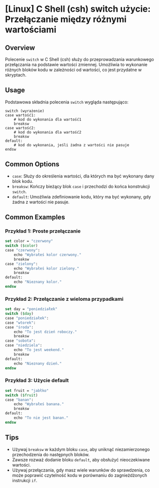# [Linux] C Shell (csh) switch użycie: Przełączanie między różnymi wartościami

## Overview
Polecenie `switch` w C Shell (csh) służy do przeprowadzania warunkowego przełączania na podstawie wartości zmiennej. Umożliwia to wykonanie różnych bloków kodu w zależności od wartości, co jest przydatne w skryptach.

## Usage
Podstawowa składnia polecenia `switch` wygląda następująco:

```
switch (wyrażenie)
case wartość1:
    # kod do wykonania dla wartość1
    breaksw
case wartość2:
    # kod do wykonania dla wartość2
    breaksw
default:
    # kod do wykonania, jeśli żadna z wartości nie pasuje
endsw
```

## Common Options
- `case`: Służy do określenia wartości, dla których ma być wykonany dany blok kodu.
- `breaksw`: Kończy bieżący blok `case` i przechodzi do końca konstrukcji `switch`.
- `default`: Umożliwia zdefiniowanie kodu, który ma być wykonany, gdy żadna z wartości nie pasuje.

## Common Examples

### Przykład 1: Proste przełączanie
```csh
set color = "czerwony"
switch ($color)
case "czerwony":
    echo "Wybrałeś kolor czerwony."
    breaksw
case "zielony":
    echo "Wybrałeś kolor zielony."
    breaksw
default:
    echo "Nieznany kolor."
endsw
```

### Przykład 2: Przełączanie z wieloma przypadkami
```csh
set day = "poniedziałek"
switch ($day)
case "poniedziałek":
case "wtorek":
case "środa":
    echo "To jest dzień roboczy."
    breaksw
case "sobota":
case "niedziela":
    echo "To jest weekend."
    breaksw
default:
    echo "Nieznany dzień."
endsw
```

### Przykład 3: Użycie default
```csh
set fruit = "jabłko"
switch ($fruit)
case "banan":
    echo "Wybrałeś banana."
    breaksw
default:
    echo "To nie jest banan."
endsw
```

## Tips
- Używaj `breaksw` w każdym bloku `case`, aby uniknąć niezamierzonego przechodzenia do następnych bloków.
- Zawsze rozważ dodanie bloku `default`, aby obsłużyć nieoczekiwane wartości.
- Używaj przełączania, gdy masz wiele warunków do sprawdzenia, co może poprawić czytelność kodu w porównaniu do zagnieżdżonych instrukcji `if`.